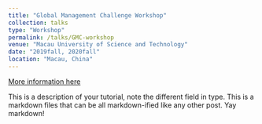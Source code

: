 ```yaml
---
title: "Global Management Challenge Workshop"
collection: talks
type: "Workshop"
permalink: /talks/GMC-workshop
venue: "Macau University of Science and Technology"
date: "2019fall, 2020fall"
location: "Macau, China"
---
```


[More information here](http://exampleurl.com)

This is a description of your tutorial, note the different field in type. This is a markdown files that can be all markdown-ified like any other post. Yay markdown!

